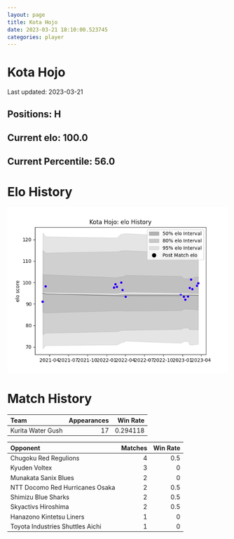 ```yaml
---  
layout: page  
title: Kota Hojo  
date: 2023-03-21 18:10:00.523745  
categories: player  
---
```

# Kota Hojo


Last updated: 2023-03-21
## Positions: H

## Current elo: 100.0

## Current Percentile: 56.0

# Elo History


![elo history](history_KotaHojo.png)
# Match History


| Team              |   Appearances |   Win Rate |
|:------------------|--------------:|-----------:|
| Kurita Water Gush |            17 |   0.294118 |

| Opponent                         |   Matches |   Win Rate |
|:---------------------------------|----------:|-----------:|
| Chugoku Red Regulions            |         4 |        0.5 |
| Kyuden Voltex                    |         3 |        0   |
| Munakata Sanix Blues             |         2 |        0   |
| NTT Docomo Red Hurricanes Osaka  |         2 |        0.5 |
| Shimizu Blue Sharks              |         2 |        0.5 |
| Skyactivs Hiroshima              |         2 |        0.5 |
| Hanazono Kintetsu Liners         |         1 |        0   |
| Toyota Industries Shuttles Aichi |         1 |        0   |